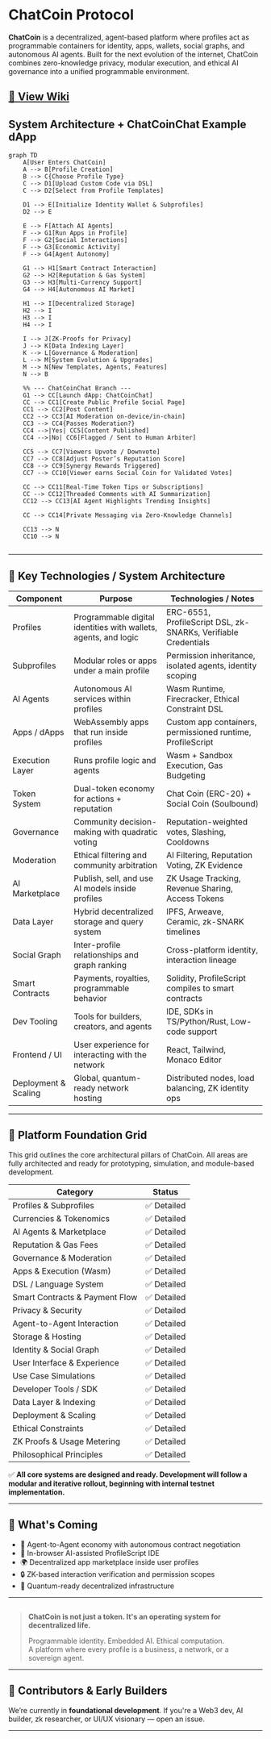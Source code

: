 # ChatCoin Protocol

**ChatCoin** is a decentralized, agent-based platform where profiles act as programmable containers for identity, apps, wallets, social graphs, and autonomous AI agents. Built for the next evolution of the internet, ChatCoin combines zero-knowledge privacy, modular execution, and ethical AI governance into a unified programmable environment.

## [📘 View Wiki](https://github.com/chatcoinio/chatcoinio.github.io/wiki)



## System Architecture + ChatCoinChat Example dApp

```mermaid
graph TD
    A[User Enters ChatCoin]
    A --> B[Profile Creation]
    B --> C{Choose Profile Type}
    C --> D1[Upload Custom Code via DSL]
    C --> D2[Select from Profile Templates]
    
    D1 --> E[Initialize Identity Wallet & Subprofiles]
    D2 --> E

    E --> F[Attach AI Agents]
    F --> G1[Run Apps in Profile]
    F --> G2[Social Interactions]
    F --> G3[Economic Activity]
    F --> G4[Agent Autonomy]

    G1 --> H1[Smart Contract Interaction]
    G2 --> H2[Reputation & Gas System]
    G3 --> H3[Multi-Currency Support]
    G4 --> H4[Autonomous AI Market]

    H1 --> I[Decentralized Storage]
    H2 --> I
    H3 --> I
    H4 --> I

    I --> J[ZK-Proofs for Privacy]
    J --> K[Data Indexing Layer]
    K --> L[Governance & Moderation]
    L --> M[System Evolution & Upgrades]
    M --> N[New Templates, Agents, Features]
    N --> B

    %% --- ChatCoinChat Branch ---
    G1 --> CC[Launch dApp: ChatCoinChat]
    CC --> CC1[Create Public Profile Social Page]
    CC1 --> CC2[Post Content]
    CC2 --> CC3[AI Moderation on-device/in-chain]
    CC3 --> CC4{Passes Moderation?}
    CC4 -->|Yes| CC5[Content Published]
    CC4 -->|No| CC6[Flagged / Sent to Human Arbiter]

    CC5 --> CC7[Viewers Upvote / Downvote]
    CC7 --> CC8[Adjust Poster’s Reputation Score]
    CC8 --> CC9[Synergy Rewards Triggered]
    CC7 --> CC10[Viewer earns Social Coin for Validated Votes]

    CC --> CC11[Real-Time Token Tips or Subscriptions]
    CC --> CC12[Threaded Comments with AI Summarization]
    CC12 --> CC13[AI Agent Highlights Trending Insights]

    CC --> CC14[Private Messaging via Zero-Knowledge Channels]

    CC13 --> N
    CC10 --> N


```


---


## 🔧 Key Technologies / System Architecture

| Component            | Purpose                                                         | Technologies / Notes                                           |
|----------------------|-----------------------------------------------------------------|----------------------------------------------------------------|
| Profiles             | Programmable digital identities with wallets, agents, and logic | ERC-6551, ProfileScript DSL, zk-SNARKs, Verifiable Credentials |
| Subprofiles          | Modular roles or apps under a main profile                      | Permission inheritance, isolated agents, identity scoping      |
| AI Agents            | Autonomous AI services within profiles                          | Wasm Runtime, Firecracker, Ethical Constraint DSL              |
| Apps / dApps         | WebAssembly apps that run inside profiles                       | Custom app containers, permissioned runtime, ProfileScript     |
| Execution Layer      | Runs profile logic and agents                                   | Wasm + Sandbox Execution, Gas Budgeting                        |
| Token System         | Dual-token economy for actions + reputation                     | Chat Coin (ERC-20) + Social Coin (Soulbound)                   |
| Governance           | Community decision-making with quadratic voting                 | Reputation-weighted votes, Slashing, Cooldowns                 |
| Moderation           | Ethical filtering and community arbitration                     | AI Filtering, Reputation Voting, ZK Evidence                   |
| AI Marketplace       | Publish, sell, and use AI models inside profiles                | ZK Usage Tracking, Revenue Sharing, Access Tokens              |
| Data Layer           | Hybrid decentralized storage and query system                   | IPFS, Arweave, Ceramic, zk-SNARK timelines                     |
| Social Graph         | Inter-profile relationships and graph ranking                   | Cross-platform identity, interaction lineage                   |
| Smart Contracts      | Payments, royalties, programmable behavior                      | Solidity, ProfileScript compiles to smart contracts            |
| Dev Tooling          | Tools for builders, creators, and agents                        | IDE, SDKs in TS/Python/Rust, Low-code support                  |
| Frontend / UI        | User experience for interacting with the network                | React, Tailwind, Monaco Editor                                 |
| Deployment & Scaling | Global, quantum-ready network hosting                           | Distributed nodes, load balancing, ZK identity ops             |


---

## 🧱 Platform Foundation Grid

This grid outlines the core architectural pillars of ChatCoin. All areas are fully architected and ready for prototyping, simulation, and module-based development.

| **Category**                     | **Status** |
|----------------------------------|------------|
| Profiles & Subprofiles           | ✅ Detailed |
| Currencies & Tokenomics          | ✅ Detailed |
| AI Agents & Marketplace          | ✅ Detailed |
| Reputation & Gas Fees            | ✅ Detailed |
| Governance & Moderation          | ✅ Detailed |
| Apps & Execution (Wasm)          | ✅ Detailed |
| DSL / Language System            | ✅ Detailed |
| Smart Contracts & Payment Flow   | ✅ Detailed |
| Privacy & Security               | ✅ Detailed |
| Agent-to-Agent Interaction       | ✅ Detailed |
| Storage & Hosting                | ✅ Detailed |
| Identity & Social Graph          | ✅ Detailed |
| User Interface & Experience      | ✅ Detailed |
| Use Case Simulations             | ✅ Detailed |
| Developer Tools / SDK            | ✅ Detailed |
| Data Layer & Indexing            | ✅ Detailed |
| Deployment & Scaling             | ✅ Detailed |
| Ethical Constraints              | ✅ Detailed |
| ZK Proofs & Usage Metering       | ✅ Detailed |
| Philosophical Principles         | ✅ Detailed |

✅ **All core systems are designed and ready. Development will follow a modular and iterative rollout, beginning with internal testnet implementation.**

---

## 🚀 What's Coming

- 🧠 Agent-to-Agent economy with autonomous contract negotiation
- 🧰 In-browser AI-assisted ProfileScript IDE
- 🌍 Decentralized app marketplace inside user profiles
- 🔒 ZK-based interaction verification and permission scopes
- 📡 Quantum-ready decentralized infrastructure

---

## 

> **ChatCoin is not just a token. It's an operating system for decentralized life.**
>  
> Programmable identity. Embedded AI. Ethical computation.  
> A platform where every profile is a business, a network, or a sovereign agent.

---

## 👥 Contributors & Early Builders

We’re currently in **foundational development**. If you're a Web3 dev, AI builder, zk researcher, or UI/UX visionary — open an issue.

---
